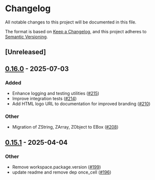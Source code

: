 # Changelog

All notable changes to this project will be documented in this file.

The format is based on [Keep a Changelog](https://keepachangelog.com/en/1.0.0/),
and this project adheres to [Semantic Versioning](https://semver.org/spec/v2.0.0.html).

## [Unreleased]

## [0.16.0](https://github.com/phper-framework/phper/compare/phper-test-v0.15.1...phper-test-v0.16.0) - 2025-07-03

### Added

- Enhance logging and testing utilities ([#215](https://github.com/phper-framework/phper/pull/215))
- Improve integration tests ([#214](https://github.com/phper-framework/phper/pull/214))
- Add HTML logo URL to documentation for improved branding ([#210](https://github.com/phper-framework/phper/pull/210))

### Other

- Migration of ZString, ZArray, ZObject to EBox ([#208](https://github.com/phper-framework/phper/pull/208))

## [0.15.1](https://github.com/phper-framework/phper/compare/phper-test-v0.15.0...phper-test-v0.15.1) - 2025-04-04

### Other

- Remove workspace.package.version ([#199](https://github.com/phper-framework/phper/pull/199))
- update readme and remove dep once_cell ([#196](https://github.com/phper-framework/phper/pull/196))
